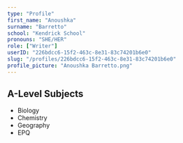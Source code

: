 ```yaml
---
type: "Profile"
first_name: "Anoushka"
surname: "Barretto"
school: "Kendrick School"
pronouns: "SHE/HER"
role: ["Writer"]
userID: "226bdcc6-15f2-463c-8e31-83c74201b6e0"
slug: "/profiles/226bdcc6-15f2-463c-8e31-83c74201b6e0"
profile_picture: "Anoushka Barretto.png"
---
```



## A-Level Subjects

- Biology
- Chemistry
- Geography
- EPQ
    